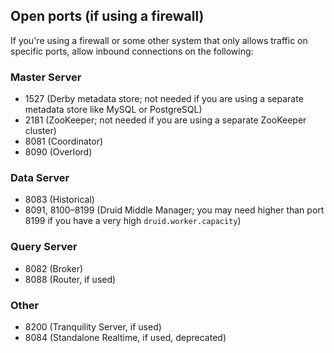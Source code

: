 

## Open ports (if using a firewall)

If you're using a firewall or some other system that only allows traffic on specific ports, allow inbound connections on the following:

### Master Server

- 1527 (Derby metadata store; not needed if you are using a separate metadata store like MySQL or PostgreSQL)
- 2181 (ZooKeeper; not needed if you are using a separate ZooKeeper cluster)
- 8081 (Coordinator)
- 8090 (Overlord)

### Data Server

- 8083 (Historical)
- 8091, 8100–8199 (Druid Middle Manager; you may need higher than port 8199 if you have a very high `druid.worker.capacity`)

### Query Server

- 8082 (Broker)
- 8088 (Router, if used)

### Other

- 8200 (Tranquility Server, if used)
- 8084 (Standalone Realtime, if used, deprecated)